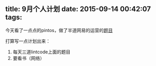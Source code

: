 title: 9月个人计划
date: 2015-09-14 00:42:07
tags:
---
今天看了一点点的pintos，做了半道网易的运营的[题目](http://multipluso.com/2015/09/wangyi-hiho0/)

打算写一点计划出来：
1. 每天三道lintcode上面的题目
2. 要看书（网络）